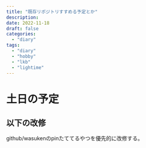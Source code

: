 ```yaml
---
title: "既存リポジトリすすめる予定とか"
description:
date: 2022-11-18
draft: false
categories:
  - "diary"
tags:
  - "diary"
  - "hobby"
  - "lkb"
  - "lightime"
---
```


# 土日の予定

## 以下の改修

github/wasukenのpinたててるやつを優先的に改修する。

